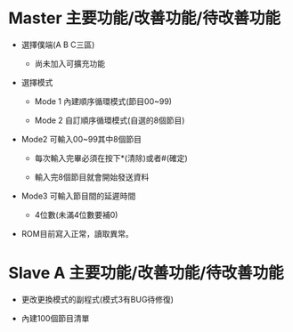 # Master 主要功能/改善功能/待改善功能
- 選擇僕端(A B C三區)

	- 尚未加入可擴充功能
	
- 選擇模式

	- Mode 1 內建順序循環模式(節目00~99)
	
	- Mode 2 自訂順序循環模式(自選的8個節目)

- Mode2 可輸入00~99其中8個節目
	
	- 每次輸入完畢必須在按下*(清除)或者#(確定)
	
	- 輸入完8個節目就會開始發送資料

- Mode3 可輸入節目間的延遲時間

	- 4位數(未滿4位數要補0)
	
- ROM目前寫入正常，讀取異常。

# Slave A 主要功能/改善功能/待改善功能
- 更改更換模式的副程式(模式3有BUG待修復)

- 內建100個節目清單